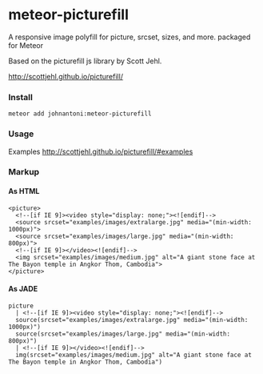 # meteor-picturefill

A responsive image polyfill for picture, srcset, sizes, and more. packaged for Meteor

Based on the picturefill js library by Scott Jehl.

http://scottjehl.github.io/picturefill/

### Install

    meteor add johnantoni:meteor-picturefill

### Usage

Examples http://scottjehl.github.io/picturefill/#examples

### Markup

#### As HTML

    <picture>
      <!--[if IE 9]><video style="display: none;"><![endif]-->
      <source srcset="examples/images/extralarge.jpg" media="(min-width: 1000px)">
      <source srcset="examples/images/large.jpg" media="(min-width: 800px)">
      <!--[if IE 9]></video><![endif]-->
      <img srcset="examples/images/medium.jpg" alt="A giant stone face at The Bayon temple in Angkor Thom, Cambodia">
    </picture>

#### As JADE

    picture
      | <!--[if IE 9]><video style="display: none;"><![endif]-->
      source(srcset="examples/images/extralarge.jpg" media="(min-width: 1000px)")
      source(srcset="examples/images/large.jpg" media="(min-width: 800px)")
      | <!--[if IE 9]></video><![endif]-->
      img(srcset="examples/images/medium.jpg" alt="A giant stone face at The Bayon temple in Angkor Thom, Cambodia")
